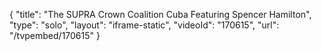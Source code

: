 {
    "title": "The SUPRA Crown Coalition Cuba Featuring Spencer Hamilton",
    "type": "solo",
    "layout": "iframe-static",
    "videoId": "170615",
    "url": "\/tvpembed\/170615"
}